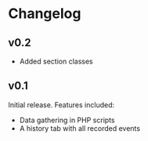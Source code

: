 Changelog
=========

v0.2
----
*	Added section classes

v0.1
----
Initial release. Features included:

*	Data gathering in PHP scripts
*	A history tab with all recorded events


